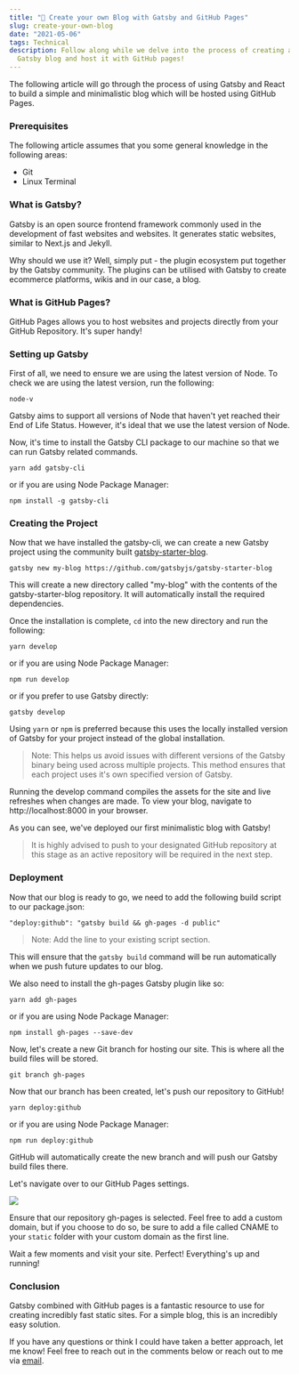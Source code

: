 ```yaml
---
title: "📝 Create your own Blog with Gatsby and GitHub Pages"
slug: create-your-own-blog
date: "2021-05-06"
tags: Technical
description: Follow along while we delve into the process of creating a simply
  Gatsby blog and host it with GitHub pages!
---
```


The following article will go through the process of using Gatsby and
React to build a simple and minimalistic blog which will be hosted
using GitHub Pages.

### Prerequisites

The following article assumes that you some general knowledge in the
following areas:

- Git
- Linux Terminal

### What is Gatsby?

Gatsby is an open source frontend framework commonly used in the
development of fast websites and websites. It generates static
websites, similar to Next.js and Jekyll.

Why should we use it? Well, simply put - the plugin ecosystem put
together by the Gatsby community. The plugins can be utilised with
Gatsby to create ecommerce platforms, wikis and in our case, a blog.

### What is GitHub Pages?

GitHub Pages allows you to host websites and projects directly from
your GitHub Repository. It's super handy!

### Setting up Gatsby

First of all, we need to ensure we are using the latest version of
Node. To check we are using the latest version, run the following:

`node-v`

Gatsby aims to support all versions of Node that haven't yet reached
their End of Life Status. However, it's ideal that we use the latest
version of Node.

Now, it's time to install the Gatsby CLI package to our machine so
that we can run Gatsby related commands.

```
yarn add gatsby-cli
```

or if you are using Node Package Manager:

    npm install -g gatsby-cli

### Creating the Project

Now that we have installed the gatsby-cli, we can create a new Gatsby
project using the community built
[gatsby-starter-blog](https://github.com/gatsbyjs/gatsby-starter-blog).

    gatsby new my-blog https://github.com/gatsbyjs/gatsby-starter-blog

This will create a new directory called "my-blog" with the contents of
the gatsby-starter-blog repository. It will automatically install the
required dependencies.

Once the installation is complete, `cd` into the new directory and run
the following:

    yarn develop

or if you are using Node Package Manager:

    npm run develop

or if you prefer to use Gatsby directly:

    gatsby develop

Using `yarn` or `npm` is preferred because this uses the locally
installed version of Gatsby for your project instead of the global
installation.

<blockquote id="blockquote-info">
Note: This helps us avoid issues with different versions of the Gatsby binary being used across multiple projects. This method ensures that each project uses it's own specified version of Gatsby.
</blockquote>

Running the develop command compiles the assets for the site and live
refreshes when changes are made. To view your blog, navigate to
http://localhost:8000 in your browser.

As you can see, we've deployed our first minimalistic blog with
Gatsby!

<blockquote id="blockquote-info">
It is highly advised to push to your designated GitHub repository at this stage as an active repository will be required in the next step.
</blockquote>

### Deployment

Now that our blog is ready to go, we need to add the following build
script to our package.json:

    "deploy:github": "gatsby build && gh-pages -d public"

<blockquote id="blockquote-info">
Note: Add the line to your existing script section.
</blockquote>

This will ensure that the `gatsby build` command will be run
automatically when we push future updates to our blog.

We also need to install the gh-pages Gatsby plugin like so:

    yarn add gh-pages

or if you are using Node Package Manager:

    npm install gh-pages --save-dev

Now, let's create a new Git branch for hosting our site. This is where
all the build files will be stored.

    git branch gh-pages

Now that our branch has been created, let's push our repository to
GitHub!

    yarn deploy:github

or if you are using Node Package Manager:

    npm run deploy:github

GitHub will automatically create the new branch and will push our
Gatsby build files there.

Let's navigate over to our GitHub Pages settings.

![](/images/github-pages-settings.png)

Ensure that our repository gh-pages is selected. Feel free to add a
custom domain, but if you choose to do so, be sure to add a file
called CNAME to your `static` folder with your custom domain as the
first line.

Wait a few moments and visit your site. Perfect! Everything's up and
running!

### Conclusion

Gatsby combined with GitHub pages is a fantastic resource to use for
creating incredibly fast static sites. For a simple blog, this is an
incredibly easy solution.

If you have any questions or think I could have taken a better
approach, let me know! Feel free to reach out in the comments below or
reach out to me via [email](mailto:zacchary@puckeridge.me).

